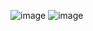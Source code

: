 ![image](https://user-images.githubusercontent.com/84174011/208840406-b708af9d-89b0-4edd-80fd-7ba233bfd981.png)
![image](https://user-images.githubusercontent.com/84174011/208840578-a791a750-678a-4f09-9968-f0b5cdcfc4ee.png)

